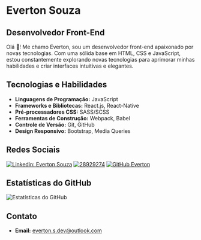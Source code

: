 # Everton Souza

## Desenvolvedor Front-End

Olá 👋! Me chamo Everton, sou um desenvolvedor front-end apaixonado por novas tecnologias. Com uma sólida base em HTML, CSS e JavaScript, estou constantemente explorando novas tecnologias para aprimorar minhas habilidades e criar interfaces intuitivas e elegantes.

## Tecnologias e Habilidades

- **Linguagens de Programação:** JavaScript
- **Frameworks e Bibliotecas:** React.js, React-Native
- **Pré-processadores CSS:** SASS/SCSS
- **Ferramentas de Construção:** Webpack, Babel
- **Controle de Versão:** Git, GitHub
- **Design Responsivo:** Bootstrap, Media Queries

## Redes Sociais

[![Linkedin: Everton Souza](https://img.shields.io/badge/-Everton%20Souza-blue?style=flat-square&logo=Linkedin&logoColor=white&link=https://www.linkedin.com/in/https://www.linkedin.com/in/everton-souza-a93062182/)](https://www.linkedin.com/in/everton-souza-a93062182/)
[![28929274](https://img.shields.io/badge/-Rocketseat-blueviolet?style=flat-square)](https://app.rocketseat.com.br/me/everton-da-silva-souza-01593)
[![GitHub Everton](https://img.shields.io/github/followers/EvertonSouzaa?label=follow&style=social)](https://github.com/EvertonSouzaa)


## Estatísticas do GitHub

![Estatísticas do GitHub](https://github-readme-stats.vercel.app/api?username=EvertonSouzaa&show_icons=true&theme=dracula)


## Contato

- **Email:** everton.s.dev@outlook.com

